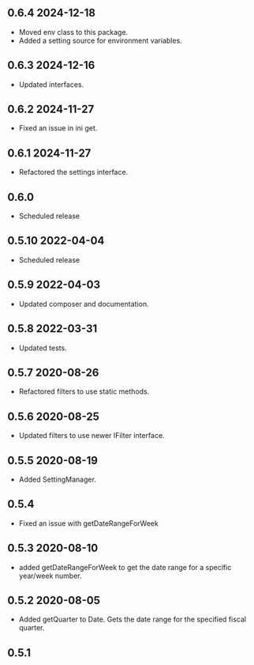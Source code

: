 ## 0.6.4 2024-12-18
* Moved env class to this package.
* Added a setting source for environment variables.

## 0.6.3 2024-12-16
* Updated interfaces.

## 0.6.2 2024-11-27
* Fixed an issue in ini get.

## 0.6.1 2024-11-27
* Refactored the settings interface.

## 0.6.0
* Scheduled release

## 0.5.10 2022-04-04
* Scheduled release

## 0.5.9 2022-04-03
* Updated composer and documentation.

## 0.5.8 2022-03-31
* Updated tests.

## 0.5.7 2020-08-26
* Refactored filters to use static methods.

## 0.5.6 2020-08-25
* Updated filters to use newer IFilter interface.

## 0.5.5 2020-08-19
* Added SettingManager.

## 0.5.4
* Fixed an issue with getDateRangeForWeek

## 0.5.3 2020-08-10
* added getDateRangeForWeek to get the date range for a specific year/week number.

## 0.5.2 2020-08-05
* Added getQuarter to Date. Gets the date range for the specified fiscal quarter.

## 0.5.1
